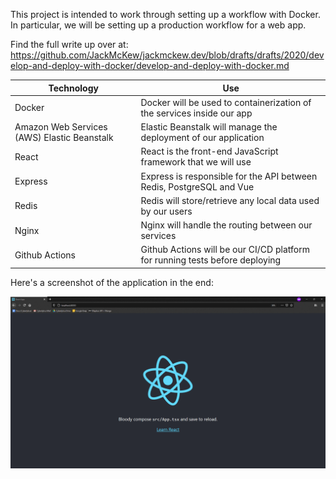 This project is intended to work through setting up a workflow with Docker. In particular, we will be setting up a production workflow for a web app. 

Find the full write up over at: <https://github.com/JackMcKew/jackmckew.dev/blob/drafts/drafts/2020/develop-and-deploy-with-docker/develop-and-deploy-with-docker.md>

| Technology                                  | Use                                                                          |
| ------------------------------------------- | ---------------------------------------------------------------------------- |
| Docker                                      | Docker will be used to containerization of the services inside our app       |
| Amazon Web Services (AWS) Elastic Beanstalk | Elastic Beanstalk will manage the deployment of our application              |
| React                                       | React is the front-end JavaScript framework that we will use                 |
| Express                                     | Express is responsible for the API between Redis, PostgreSQL and Vue         |
| Redis                                       | Redis will store/retrieve any local data used by our users                   |
| Nginx                                       | Nginx will handle the routing between our services                           |
| Github Actions                              | Github Actions will be our CI/CD platform for running tests before deploying |

Here's a screenshot of the application in the end:

![Application Screenshot](react-application.gif)